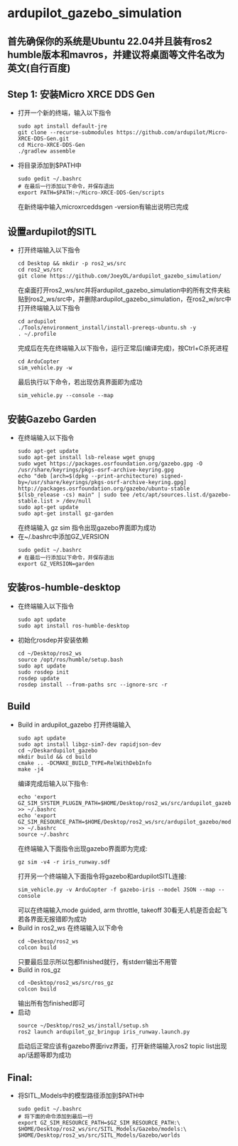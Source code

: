 # ardupilot_gazebo_simulation
## 首先确保你的系统是Ubuntu 22.04并且装有ros2 humble版本和mavros，并建议将桌面等文件名改为英文(自行百度)
## Step 1: 安装Micro XRCE DDS Gen
  - 打开一个新的终端，输入以下指令
    ```console
    sudo apt install default-jre
    git clone --recurse-submodules https://github.com/ardupilot/Micro-XRCE-DDS-Gen.git
    cd Micro-XRCE-DDS-Gen
    ./gradlew assemble
    ```
  - 将目录添加到$PATH中
    ```console
    sudo gedit ~/.bashrc
    # 在最后一行添加以下命令，并保存退出
    export PATH=$PATH:~/Micro-XRCE-DDS-Gen/scripts
    ```
    在新终端中输入microxrceddsgen -version有输出说明已完成
## 设置ardupilot的SITL
  - 打开终端输入以下指令
    ```console
    cd Desktop && mkdir -p ros2_ws/src
    cd ros2_ws/src
    git clone https://github.com/JoeyOL/ardupilot_gazebo_simulation/
    ```
    在桌面打开ros2_ws/src并将ardupilot_gazebo_simulation中的所有文件夹粘贴到ros2_ws/src中，并删除ardupilot_gazebo_simulation，在ros2_w/src中打开终端输入以下指令
    ```console
    cd ardupilot
    ./Tools/environment_install/install-prereqs-ubuntu.sh -y
    . ~/.profile
    
    ```
    完成后在先在终端输入以下指令，运行正常后(编译完成)，按Ctrl+C杀死进程
    ```console
    cd ArduCopter
    sim_vehicle.py -w
    ```
    最后执行以下命令，若出现仿真界面即为成功
    ```console
    sim_vehicle.py --console --map
    ```
## 安装Gazebo Garden
  - 在终端输入以下指令
    ```console
    sudo apt-get update
    sudo apt-get install lsb-release wget gnupg
    sudo wget https://packages.osrfoundation.org/gazebo.gpg -O /usr/share/keyrings/pkgs-osrf-archive-keyring.gpg
    echo "deb [arch=$(dpkg --print-architecture) signed-by=/usr/share/keyrings/pkgs-osrf-archive-keyring.gpg] http://packages.osrfoundation.org/gazebo/ubuntu-stable $(lsb_release -cs) main" | sudo tee /etc/apt/sources.list.d/gazebo-      stable.list > /dev/null
    sudo apt-get update
    sudo apt-get install gz-garden
    ```
    在终端输入 gz sim 指令出现gazebo界面即为成功
  - 在~/.bashrc中添加GZ_VERSION
    ```console
    sudo gedit ~/.bashrc
    # 在最后一行添加以下命令，并保存退出
    export GZ_VERSION=garden
## 安装ros-humble-desktop
  - 在终端输入以下指令
    ```console
    sudo apt update
    sudo apt install ros-humble-desktop
    ```
  - 初始化rosdep并安装依赖
    ```console
    cd ~/Desktop/ros2_ws
    source /opt/ros/humble/setup.bash
    sudo apt update
    sudo rosdep init
    rosdep update
    rosdep install --from-paths src --ignore-src -r
    ```
## Build
  - Build in ardupilot_gazebo
    打开终端输入
    ```console
    sudo apt update
    sudo apt install libgz-sim7-dev rapidjson-dev
    cd ~/Deskardupilot_gazebo
    mkdir build && cd build
    cmake .. -DCMAKE_BUILD_TYPE=RelWithDebInfo
    make -j4
    ```
    编译完成后输入以下指令:
    ```console
    echo 'export GZ_SIM_SYSTEM_PLUGIN_PATH=$HOME/Desktop/ros2_ws/src/ardupilot_gazebo/build:${GZ_SIM_SYSTEM_PLUGIN_PATH}' >> ~/.bashrc
    echo 'export GZ_SIM_RESOURCE_PATH=$HOME/Desktop/ros2_ws/src/ardupilot_gazebo/models:$HOME/Desktop/ros2_ws/src/ardupilot_gazebo/worlds:${GZ_SIM_RESOURCE_PATH}' >> ~/.bashrc
    source ~/.bashrc
    ```
    在终端输入下面指令出现gazebo界面即为完成:
    ```console
    gz sim -v4 -r iris_runway.sdf
    ```
    打开另一个终端输入下面指令将gazebo和ardupilotSITL连接:
    ```console
    sim_vehicle.py -v ArduCopter -f gazebo-iris --model JSON --map --console
    ```
    可以在终端输入mode guided, arm throttle, takeoff 30看无人机是否会起飞
    若各界面无报错即为成功
  - Build in ros2_ws
    在终端输入以下命令
    ```console
    cd ~Desktop/ros2_ws
    colcon build
    ```
    只要最后显示所以包都finished就行，有stderr输出不用管
  - Build in ros_gz
    ```console
    cd ~Desktop/ros2_ws/src/ros_gz
    colcon build
    ```
    输出所有包finished即可
  - 启动
    ```console
    source ~/Desktop/ros2_ws/install/setup.sh
    ros2 launch ardupilot_gz_bringup iris_runway.launch.py
    ```
    启动后正常应该有gazebo界面rivz界面，打开新终端输入ros2 topic list出现ap/话题等即为成功
## Final:
  - 将SITL_Models中的模型路径添加到$PATH中
    ```console
    sudo gedit ~/.bashrc
    # 将下面的命令添加到最后一行
    export GZ_SIM_RESOURCE_PATH=$GZ_SIM_RESOURCE_PATH:\
    $HOME/Desktop/ros2_ws/src/SITL_Models/Gazebo/models:\
    $HOME/Desktop/ros2_ws/src/SITL_Models/Gazebo/worlds

    


    
